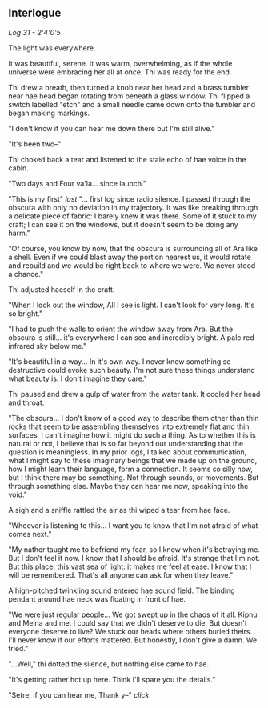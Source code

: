 ## Interlogue

_Log 31 - 2:4:0:5_

<!-- "So. I guess I should deliver my report then." -->

The light was everywhere.

It was beautiful, serene. It was warm, overwhelming, as if the whole universe were embracing her all at once. Thi was ready for the end.

Thi drew a breath, then turned a knob near her head and a brass tumbler near hae head began rotating from beneath a glass window. Thi flipped a switch labelled "etch" and a small needle came down onto the tumbler and began making markings.

"I don't know if you can hear me down there but I'm still alive."

"It's been two–"

Thi choked back a tear and listened to the stale echo of hae voice in the cabin.

"Two days and Four va'la... since launch."

"This is my first" _last_ "... first log since radio silence. I passed through the obscura with only no deviation in my trajectory. It was like breaking through a delicate piece of fabric: I barely knew it was there. Some of it stuck to my craft; I can see it on the windows, but it doesn't seem to be doing any harm."

"Of course, you know by now, that the obscura is surrounding all of Ara like a shell. Even if we could blast away the portion nearest us, it would rotate and rebuild and we would be right back to where we were. We never stood a chance."

Thi adjusted haeself in the craft.

"When I look out the window, All I see is light. I can't look for very long. It's so bright."

"I had to push the walls to orient the window away from Ara. But the obscura is still... it's everywhere I can see and incredibly bright. A pale red-infrared sky below me."

"It's beautiful in a way... In it's own way. I never knew something so destructive could evoke such beauty. I'm not sure these things understand what beauty is. I don't imagine they care."

Thi paused and drew a gulp of water from the water tank. It cooled her head and throat.

"The obscura... I don't know of a good way to describe them other than thin rocks that seem to be assembling themselves into extremely flat and thin surfaces. I can't imagine how it might do such a thing. As to whether this is natural or not, I believe that is so far beyond our understanding that the question is meaningless. In my prior logs, I talked about communication, what I might say to these imaginary beings that we made up on the ground, how I might learn their language, form a connection. It seems so silly now, but I think there may be something. Not through sounds, or movements. But through something else. Maybe they can hear me now, speaking into the void."

A sigh and a sniffle rattled the air as thi wiped a tear from hae face.

"Whoever is listening to this... I want you to know that I'm not afraid of what comes next."

"My nather taught me to befriend my fear, so I know when it's betraying me. But I don't feel it now. I know that I should be afraid. It's strange that I'm not. But this place, this vast sea of light: it makes me feel at ease. I know that I will be remembered. That's all anyone can ask for when they leave."

A high-pitched twinkling sound entered hae sound field. The binding pendant around hae neck was floating in front of hae.

"We were just regular people... We got swept up in the chaos of it all. Kipnu and Melna and me. I could say that we didn't deserve to die. But doesn't everyone deserve to live? We stuck our heads where others buried theirs. I'll never know if our efforts mattered. But honestly, I don't give a damn. We tried."

"...Well," thi dotted the silence, but nothing else came to hae.

"It's getting rather hot up here. Think I'll spare you the details."

"Setre, if you can hear me, Thank y–" _click_
